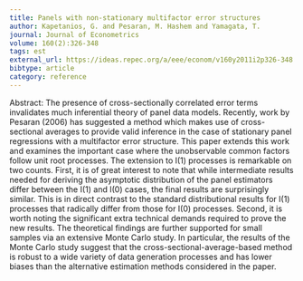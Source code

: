 ```yaml
---
title: Panels with non-stationary multifactor error structures
author: Kapetanios, G. and Pesaran, M. Hashem and Yamagata, T.
journal: Journal of Econometrics
volume: 160(2):326-348
tags: est
external_url: https://ideas.repec.org/a/eee/econom/v160y2011i2p326-348.html
bibtype: article
category: reference
---
```

Abstract: The presence of cross-sectionally correlated error terms invalidates much inferential theory of panel data models. Recently, work by Pesaran (2006) has suggested a method which makes use of cross-sectional averages to provide valid inference in the case of stationary panel regressions with a multifactor error structure. This paper extends this work and examines the important case where the unobservable common factors follow unit root processes. The extension to I(1) processes is remarkable on two counts. First, it is of great interest to note that while intermediate results needed for deriving the asymptotic distribution of the panel estimators differ between the I(1) and I(0) cases, the final results are surprisingly similar. This is in direct contrast to the standard distributional results for I(1) processes that radically differ from those for I(0) processes. Second, it is worth noting the significant extra technical demands required to prove the new results. The theoretical findings are further supported for small samples via an extensive Monte Carlo study. In particular, the results of the Monte Carlo study suggest that the cross-sectional-average-based method is robust to a wide variety of data generation processes and has lower biases than the alternative estimation methods considered in the paper.
